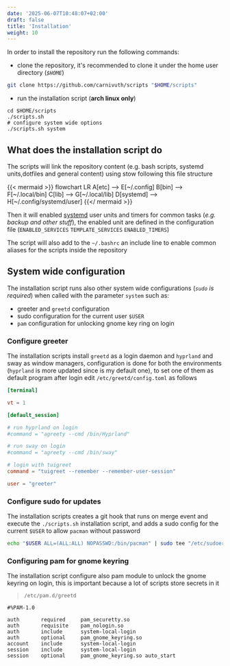 ```yaml
---
date: '2025-06-07T10:48:07+02:00'
draft: false
title: 'Installation'
weight: 10
---
```


In order to install the repository run the following commands:

- clone the repository, it's recommended to clone it under the home user directory (*`$HOME`*)

```bash
git clone https://github.com/carnivuth/scripts "$HOME/scripts"
```

- run the installation script (**arch linux only**)

```
cd $HOME/scripts
./scripts.sh
# configure system wide options
./scripts.sh system
```

## What does the installation script do

The scripts will link the repository content (e.g. bash scripts, systemd units,dotfiles and general content) using stow following this file structure

{{< mermaid >}}
flowchart LR
A[etc] --> E[~/.config]
B[bin] --> F[~/.local/bin]
C[lib] --> G[~/.local/lib]
D[systemd] --> H[~/.config/systemd/user]
{{</ mermaid >}}

Then it will enabled [systemd](https://systemd.io/) user units and timers for common tasks (*e.g. backup and other stuff*), the enabled unit are defined in the configuration file (`ENABLED_SERVICES` `TEMPLATE_SERVICES` `ENABLED_TIMERS`)

The script will also add to the `~/.bashrc` an include line to enable common aliases for the scripts inside the repository

## System wide configuration

The installation script runs also other system wide configurations (*`sudo` is required*) when called with the parameter `system` such as:

- greeter and `greetd` configuration
- sudo configuration for the current user `$USER`
- `pam` configuration for unlocking gnome key ring on login

### Configure greeter

The installation scripts install `greetd` as a login daemon and `hyprland` and sway as window managers, configuration is done for both the environments (`hyprland` is more updated since is my default one), to set one of them as default program after login edit `/etc/greetd/config.toml` as follows

```toml
[terminal]

vt = 1

[default_session]

# run hyprland on login
#command = "agreety --cmd /bin/Hyprland"

# run sway on login
#command = "agreety --cmd /bin/sway"

# login with tuigreet
command = "tuigreet --remember --remember-user-session"

user = "greeter"
```

### Configure sudo for updates

The installation scripts creates a git hook that runs on merge event and execute the `./scripts.sh` installation script, and adds a sudo config for the current `$USER` to allow `pacman` without password

```bash
echo "$USER ALL=(ALL:ALL) NOPASSWD:/bin/pacman" | sudo tee "/etc/sudoers.d/$USER"
```

### Configuring pam for gnome keyring

The installation script configure also pam module to unlock the gnome keyring on login, this is important because a lot of scripts store secrets in it

> `/etc/pam.d/greetd`
```
#%PAM-1.0

auth       required     pam_securetty.so
auth       requisite    pam_nologin.so
auth       include      system-local-login
auth       optional     pam_gnome_keyring.so
account    include      system-local-login
session    include      system-local-login
session    optional     pam_gnome_keyring.so auto_start
```
